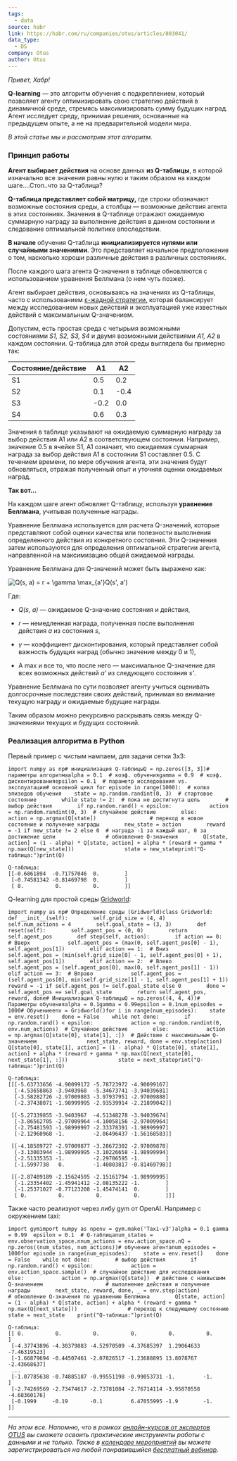 ```yaml
---
tags:
  - data
source: habr
link: https://habr.com/ru/companies/otus/articles/803041/
data_type:
  - DS
company: Otus
author: Otus
---
```

_Привет, Хабр!_

**Q-learning** — это алгоритм обучения с подкреплением, который позволяет агенту оптимизировать свою стратегию действий в динамичной среде, стремясь максимизировать сумму будущих наград. Агент исследует среду, принимая решения, основанные на предыдущем опыте, а не на предварительной модели мира.

_В этой статье мы и рассмотрим этот алгоритм._

### Принцип работы

**Агент выбирает действия** на основе данных **из Q-таблицы**, в которой изначально все значения равны нулю и таким образом на каждом шаге....Стоп..что за Q-таблица?

**Q-таблица представляет собой матрицу,** где строки обозначают возможные состояния среды, а столбцы — возможные действия агента в этих состояниях. Значения в Q-таблице отражают ожидаемую суммарную награду за выполнение действия в данном состоянии и следование оптимальной политике впоследствии.

**В начале** обучения Q-таблица **инициализируется нулями или случайными значениями**. Это представляет начальное предположение о том, насколько хороши различные действия в различных состояниях.

После каждого шага агента Q-значения в таблице обновляются с использованием уравнения Беллмана (о нем чуть позже).

Агент выбирает действия, основываясь на значениях из Q-таблицы, часто с использованием [ε-жадной стратегии,](https://ru.wikipedia.org/wiki/%D0%96%D0%B0%D0%B4%D0%BD%D1%8B%D0%B9_%D0%B0%D0%BB%D0%B3%D0%BE%D1%80%D0%B8%D1%82%D0%BC) которая балансирует между исследованием новых действий и эксплуатацией уже известных действий с максимальным Q-значением.

Допустим, есть простая среда с четырьмя возможными состояниями _S1, S2, S3, S4_ и двумя возможными действиями _A1, A2_ в каждом состоянии. Q-таблица для этой среды выглядела бы примерно так:

|Состояние/действие|A1|A2|
|---|---|---|
|S1|0.5|0.2|
|S2|0.1|-0.4|
|S3|-0.2|0.0|
|S4|0.6|0.3|

Значения в таблице указывают на ожидаемую суммарную награду за выбор действия A1 или A2 в соответствующем состоянии. Например, значение 0.5 в ячейке S1, A1 означает, что ожидаемая суммарная награда за выбор действия A1 в состоянии S1 составляет 0.5. С течением времени, по мере обучения агента, эти значения будут обновляться, отражая полученный опыт и уточняя оценки ожидаемых наград.

**Так вот...**

На каждом шаге агент обновляет Q-таблицу, используя **уравнение Беллмана**, учитывая полученные награды.

Уравнение Беллмана используется для расчета Q-значений, которые представляют собой оценки качества или полезности выполнения определенного действия из конкретного состояния. Эти Q-значения затем используются для определения оптимальной стратегии агента, направленной на максимизацию общей ожидаемой награды.

Уравнение Беллмана для Q-значений может быть выражено как:

![Q(s, a) = r + \gamma \max_{a'}Q(s', a')](https://habrastorage.org/getpro/habr/upload_files/31c/99a/14f/31c99a14ff324d81cbfc50f8d4f6d75f.svg)

Где:

- _Q(s, a)_ — ожидаемое Q-значение состояния и действия,
    
- _r_ — немедленная награда, полученная после выполнения действия _a_ из состояния _s_,
    
- _γ_ — коэффициент дисконтирования, который представляет собой важность будущих наград (обычно значение между 0 и 1),
    
- А max и все то, что после него — максимальное Q-значение для всех возможных действий _a'_ из следующего состояния _s'_.
    

Уравнение Беллмана по сути позволяет агенту учиться оценивать долгосрочные последствия своих действий, принимая во внимание текущую награду и ожидаемые будущие награды.

Таким образом можно рекурсивно раскрывать связь между Q-значениями текущих и будущих состояний.

### Реализация алгоритма в Python

Первый пример с чистым нампаем, для задачи сетки 3x3:

```
import numpy as np# инициализация Q-таблицыQ = np.zeros([3, 3])# параметры алгоритмаalpha = 0.1  # коэф. обученияgamma = 0.9  # коэф. дисконтированияepsilon = 0.1  # параметр исследования vs. эксплуатации# основной цикл for episode in range(1000):  # колво эпизодов обучения    state = np.random.randint(0, 3)  # стартовое состояние        while state != 2:  # пока не достигнута цель        # выбор действия        if np.random.rand() < epsilon:            action = np.random.randint(0, 3)  # случайное действие        else:            action = np.argmax(Q[state])                 # переход в новое состояние и получение награды        new_state = action        reward = -1 if new_state != 2 else 0  # награда -1 за каждый шаг, 0 за достижение цели                # обновление Q-значения        Q[state, action] = (1 - alpha) * Q[state, action] + alpha * (reward + gamma * np.max(Q[new_state]))                state = new_stateprint("Q-таблица:")print(Q)
```

```
Q-таблица:
[[-0.6861894  -0.71757046  0.        ]
 [-0.74581342 -0.81469798  0.        ]
 [ 0.          0.          0.        ]]
```

Q-learning для простой среды [Gridworld](https://store.steampowered.com/app/396890/Gridworld/):

```
import numpy as np# Определение среды (Gridworld)class Gridworld:    def __init__(self):        self.grid_size = (4, 4)        self.num_actions = 4        self.goal_state = (3, 3)        def reset(self):        self.agent_pos = (0, 0)        return self.agent_pos        def step(self, action):        if action == 0:  # Вверх            self.agent_pos = (max(0, self.agent_pos[0] - 1), self.agent_pos[1])        elif action == 1:  # Вниз            self.agent_pos = (min(self.grid_size[0] - 1, self.agent_pos[0] + 1), self.agent_pos[1])        elif action == 2:  # Влево            self.agent_pos = (self.agent_pos[0], max(0, self.agent_pos[1] - 1))        elif action == 3:  # Вправо            self.agent_pos = (self.agent_pos[0], min(self.grid_size[1] - 1, self.agent_pos[1] + 1))                reward = -1 if self.agent_pos != self.goal_state else 0        done = self.agent_pos == self.goal_state        return self.agent_pos, reward, done# Инициализация Q-таблицыQ = np.zeros((4, 4, 4))# Параметры обученияalpha = 0.1gamma = 0.99epsilon = 0.1num_episodes = 1000# Обучениеenv = Gridworld()for i in range(num_episodes):    state = env.reset()    done = False    while not done:        if np.random.rand() < epsilon:            action = np.random.randint(0, env.num_actions)  # Случайное действие        else:            action = np.argmax(Q[state[0], state[1], :])  # Действие с максимальным Q-значением                next_state, reward, done = env.step(action)        Q[state[0], state[1], action] = (1 - alpha) * Q[state[0], state[1], action] + alpha * (reward + gamma * np.max(Q[next_state[0], next_state[1], :]))                state = next_stateprint("Q-таблица:")print(Q)
```

```
Q-таблица:
[[[-5.63733656 -4.90099172 -5.78723972 -4.90099167]
  [-4.53658863 -3.9403968  -5.34673741 -3.94039681]
  [-3.58282726 -2.97009883 -3.97937951 -2.97009888]
  [-2.37438071 -1.98999995 -2.93539914 -2.21899042]]

 [[-5.27339855 -3.9403967  -4.51348278 -3.94039674]
  [-3.86562705 -2.97009964 -4.10058156 -2.97009964]
  [-2.75481593 -1.98999997 -2.33378391 -1.98999997]
  [-2.12960968 -1.         -2.06496437 -1.56168583]]

 [[-4.18589727 -2.97009877 -3.28672302 -2.97009878]
  [-3.13003944 -1.98999995 -3.10226658 -1.98999994]
  [-2.51335353 -1.         -2.29706595 -1.        ]
  [-1.5997738   0.         -1.40803817 -0.81469798]]

 [[-2.87489189 -2.15624595 -2.15161794 -1.98999995]
  [-1.23354402 -1.45941412 -2.08135222 -1.        ]
  [-1.25371027 -0.77123208 -1.45474141  0.        ]
  [ 0.          0.          0.          0.        ]]]
```

Также часто реализуют через либу gym от OpenAI. Например с окружением taxi:

```
import gymimport numpy as npenv = gym.make('Taxi-v3')alpha = 0.1 gamma = 0.99  epsilon = 0.1  # Q-таблицаnum_states = env.observation_space.nnum_actions = env.action_space.nQ = np.zeros((num_states, num_actions))# обучение агентаnum_episodes = 1000for episode in range(num_episodes):    state = env.reset()    done = False    while not done:        # выбор действия        if np.random.rand() < epsilon:            action = env.action_space.sample()  # случайное действие для исследования        else:            action = np.argmax(Q[state])  # действие с наивысшим Q-значением                    # выполнение действия и получение награды        next_state, reward, done, _ = env.step(action)                # обновление Q-значения по уравнению Беллмана        Q[state, action] = (1 - alpha) * Q[state, action] + alpha * (reward + gamma * np.max(Q[next_state]))                # переход к следующему состоянию        state = next_state    print("Q-таблица:")print(Q)
```

```
Q-таблица:
[[ 0.          0.          0.          0.          0.          0.        ]
 [-4.37743896 -4.30379883 -4.52970509 -4.37685397  1.29064633 -7.46319523]
 [-1.66879694 -0.44507461 -2.07826517 -1.23688895 13.8078767  -2.43668637]
 ...
 [-1.07785638 -0.74885187 -0.99551198 -0.99053731 -1.         -1.        ]
 [-2.74269569 -2.73474617 -2.73781084 -2.76714114 -3.95870558 -4.68360176]
 [-0.1999     -0.19       -0.1         6.47055995 -1.9        -1.        ]]
```

---

_На этом все. Напомню, что в рамках_ [_онлайн-курсов от экспертов OTUS_](https://otus.pw/5Twn/) _вы сможете освоить практические инструменты работы с данными и не только. Также в_ [_календаре мероприятий_](https://otus.pw/qoVR/) _вы можете зарегистрироваться на любой понравившийся_ [_бесплатный вебинар_](https://otus.pw/qoVR/)_._